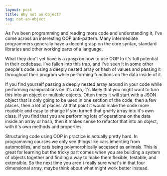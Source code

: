 ```yaml
---
layout: post
title: Why not an Object?
tag: not-an-object
---
```

As I've been programming and reading more code and understanding it, I've come across an interesting OOP anti-pattern.
Many intermediate programmers generally have a decent grasp on the core syntax, standard libraries and other working parts of a language.  

What they don't yet have is a grasp on how to use OOP to it's full potential in their codebase. I've fallen into this trap, and I've seen it in some other people's code: using a deeply nested array or hash of values and passing it throughout their program while performing functions on the data inside of it.

If you find yourself passing a deeply nested array around in your code while performing manipulations on it's data, it's likely that you might want to turn this into an object or multiple objects. Often times it will start with a JSON object that is only going to be used in one section of the code, then a few places, then a lot of places. At that point it would make the code more readable and easy to change if you turned that gnarly array into it's own class. If you find that you are performing lots of operations on the data inside an array or hash, then it makes sense to refactor that into an object, with it's own methods and properties.

Structuring code using OOP in practice is actually pretty hard. In programming courses we only see things like cars inheriting from automobiles, and cats being polymorphically accessed as animals. This is great for learning but the tricky part comes when you are building a system of objects together and finding a way to make them flexible, testable, and extensible. So the next time you aren't really sure what's in that four dimensional array, maybe think about what might work better instead.